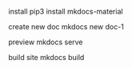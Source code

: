 install
pip3 install mkdocs-material

create new doc
mkdocs new doc-1

preview
mkdocs serve

build site
mkdocs build